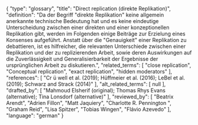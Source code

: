 {
    "type": "glossary",
    "title": "Direct replication (direkte Replikation)",
    "definition": "Da der Begriff \"direkte Replikation\" keine allgemein anerkannte technische Bedeutung hat und es keine eindeutige Unterscheidung zwischen einer direkten und einer konzeptionellen Replikation gibt, werden im Folgenden einige Beiträge zur Erzielung eines Konsenses aufgeführt. Anstatt über die \"Genauigkeit\" einer Replikation zu debattieren, ist es hilfreicher, die relevanten Unterschiede zwischen einer Replikation und der zu replizierenden Arbeit, sowie deren Auswirkungen auf die Zuverlässigkeit und Generalisierbarkeit der Ergebnisse der ursprünglichen Arbeit zu diskutieren.",
    "related_terms": [
        "close replication",
        "Conceptual replication",
        "exact replication",
        "hidden moderators"
    ],
    "references": [
        "Cr ü well et al. (2019); Hüffmeier et al. (2016); LeBel et al. (2019); Schwarz and Strack (2014)"
    ],
    "alt_related_terms": [
        null
    ],
    "drafted_by": [
        "Mahmoud Elsherif (original); Thomas Rhys Evans (alternative); Tina Lonsdorf (alternative)"
    ],
    "reviewed_by": [
        "Beatrix Arendt",
        "Adrien Fillon",
        "Matt Jaquiery",
        "Charlotte R. Pennington ",
        "Graham Reid",
        "Lisa Spitzer",
        "Tobias Wingen",
        "Flávio Azevedo"
    ],
    "language": "german"
}

